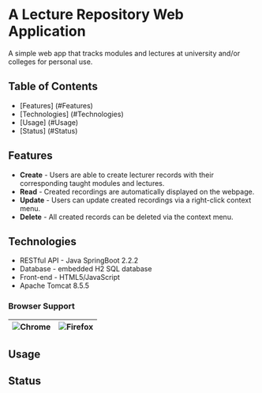# A Lecture Repository Web Application

A simple web app that tracks modules and lectures at university and/or colleges for personal use.

## Table of Contents
* [Features] (#Features)
* [Technologies] (#Technologies)
* [Usage] (#Usage)
* [Status] (#Status)

<a name="Features"></a>
## Features
* **Create** - Users are able to create lecturer records with their corresponding taught modules and lectures.
* **Read** - Created recordings are automatically displayed on the webpage.
* **Update** - Users can update created recordings via a right-click context menu.
* **Delete** - All created records can be deleted via the context menu.

<a name="Technologies"></a>
## Technologies

* RESTful API - Java SpringBoot 2.2.2
* Database - embedded H2 SQL database
* Front-end - HTML5/JavaScript
* Apache Tomcat 8.5.5

### Browser Support
![Chrome](https://github.com/alrra/browser-logos/blob/master/src/chrome/chrome_48x48.png) | ![Firefox](https://github.com/alrra/browser-logos/blob/master/src/firefox/firefox_48x48.png) 
--- | --- |

<a name="Usage"></a>
## Usage


<a name="Status"></a>
## Status



